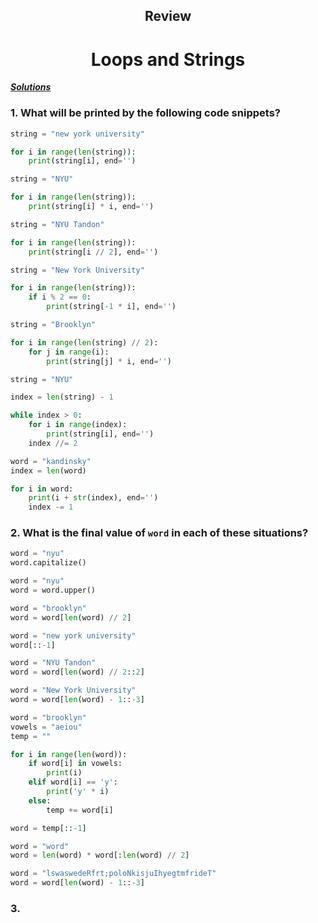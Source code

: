 <h2 align=center>Review<h2>

<h1 align=center>Loops and Strings</h1>

[***Solutions***](SOLUTIONS.md)

### 1. What will be printed by the following code snippets?

```python
string = "new york university"

for i in range(len(string)):
    print(string[i], end='')
```
```python
string = "NYU"

for i in range(len(string)):
    print(string[i] * i, end='')
```
```python
string = "NYU Tandon"

for i in range(len(string)):
    print(string[i // 2], end='')
```
```python
string = "New York University"

for i in range(len(string)):
    if i % 2 == 0:
        print(string[-1 * i], end='')
```
```python
string = "Brooklyn"

for i in range(len(string) // 2):
    for j in range(i):
        print(string[j] * i, end='')
```
```python
string = "NYU"

index = len(string) - 1

while index > 0:
    for i in range(index):
        print(string[i], end='')
    index //= 2
```
```python
word = "kandinsky"
index = len(word)

for i in word:
    print(i + str(index), end='')
    index -= 1
```

### 2. What is the final value of `word` in each of these situations?

```python
word = "nyu"
word.capitalize()
```
```python
word = "nyu"
word = word.upper()
```
```python
word = "brooklyn"
word = word[len(word) // 2]
```
```python
word = "new york university"
word[::-1]
```
```python
word = "NYU Tandon"
word = word[len(word) // 2::2]
```
```python
word = "New York University"
word = word[len(word) - 1::-3]
```
```python
word = "brooklyn"
vowels = "aeiou"
temp = ""

for i in range(len(word)):
    if word[i] in vowels:
        print(i)
    elif word[i] == 'y':
        print('y' * i)
    else:
        temp += word[i]

word = temp[::-1]
```
```python
word = "word"
word = len(word) * word[:len(word) // 2]
```
```python
word = "lswaswedeRfrt;poloNkisjuIhyegtmfrideT"
word = word[len(word) - 1::-3]
```

### 3.

